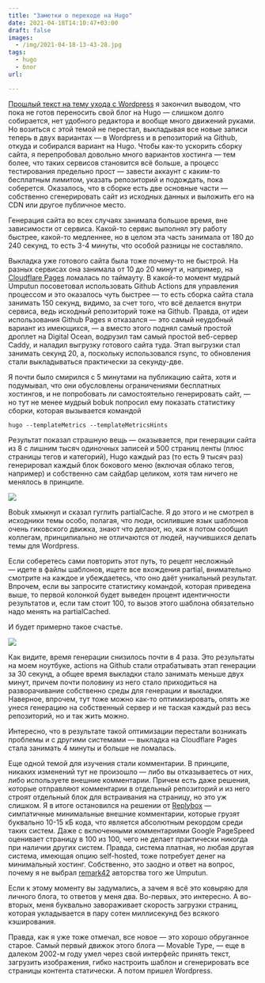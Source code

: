 ```yaml
---
title: "Заметки о переходе на Hugo"
date: 2021-04-18T14:10:47+03:00
draft: false
images:
  - /img/2021-04-18-13-43-28.jpg
tags:
  - hugo
  - блог
url: 

---
```

[Прошлый текст на тему ухода с Wordpress](/60485/) я закончил выводом, что пока не готов переносить свой блог на Hugo — слишком долго собирается, нет удобного редактора и вообще много движений руками. Но возиться с этой темой не перестал, выкладывая все новые записи теперь в двух вариантах — в Wordpress и в репозиторий на Github, откуда и собирался вариант на Hugo.
Чтобы как-то ускорить сборку сайта, я перепробовал довольно много вариантов хостинга — тем более, что таких сервисов становится всё больше, а процесс тестирования предельно прост — завести аккаунт с каким-то бесплатным лимитом, указать репозиторий и подождать, пока соберется. Оказалось, что в сборке есть две основные части — собственно сгенерировать сайт из исходных данных и выложить его на CDN или другое публичное место.

Генерация сайта во всех случаях занимала большое время, вне зависимости от сервиса. Какой-то сервис выполнял эту работу быстрее, какой-то медленнее, но в целом эта часть занимала от 180 до 240 секунд, то есть 3-4 минуты, что особой разницы не составляло. 

Выкладка уже готового сайта была тоже почему-то не быстрой. На разных сервисах она занимала от 10 до 20 минут и, например, на [Cloudflare Pages](https://pages.cloudflare.com/) ломалась по таймауту. 
В какой-то момент мудрый Umputun посоветовал использовать Github Actions для управления процессом и это оказалось чуть быстрее — то есть сборка сайта стала занимать 150 секунд, видимо, за счет того, что всё делается внутри сервиса, ведь исходный репозиторий тоже на Github. Правда, от идеи использования Github Pages я отказался — это самый неудобный вариант из имеющихся, — а вместо этого поднял самый простой дроплет на Digital Ocean, водрузил там самый простой веб-сервер Caddy, и наладил выгрузку готового сайта туда. Этап выгрузки стал занимать секунд 20, а, поскольку использовался rsync, то обновления стали выкладываться практически за секунду-две. 

Я почти было смирился с 5 минутами на публикацию сайта, хотя и подумывал, что они обусловлены ограничениями бесплатных хостингов, и не попробовать ли самостоятельно генерировать сайт, — но тут не менее мудрый bobuk попросил ему показать статистику сборки, которая вызывается командой

	hugo --templateMetrics --templateMetricsHints

Результат показал страшную вещь — оказывается, при генерации сайта из 8 с лишним тысяч одиночных записей и 500 страниц ленты (плюс страницы тегов и категорий), Hugo каждый раз (то есть 9 тысяч раз) генерировал каждый блок бокового меню (включая облако тегов, например) и собственно сам сайдбар целиком, хотя там ничего не менялось в принципе. 

![](/img/2021-04-18-13-43-08.jpg)

Bobuk хмыкнул и сказал гуглить partialCache. Я до этого и не смотрел в исходники темы особо, полагая, что люди, осилившие язык шаблонов очень гиковского движка, знают что делают, но, как я потом сообщил коллегам, принципиально не отличаются от людей, научившихся делать темы для Wordpress.

Если соберетесь сами повторить этот путь, то рецепт несложный — идете в файлы шаблонов, ищете все вхождения partial, внимательно смотрите на каждое и убеждаетесь, что оно даёт уникальный результат. Впрочем, если вы запросите статистику командой, которая приведена выше, то первой колонкой будет выведен процент идентичности результатов и, если там стоит 100, то вызов этого шаблона обязательно надо менять на partialCached.

И будет примерно такое счастье.

![](/img/2021-04-18-13-43-28.jpg)

Как видите, время генерации снизилось почти в 4 раза. Это результаты на моем ноутбуке, actions на Github стали отрабатывать этап генерации за 30 секунд, а общее время выкладки стало занимать меньше двух минут, причем почти половину из него стало приходиться на разворачивание собственно среды для генерации и выкладки. Наверное, впрочем, тут тоже можно как-то оптимизировать, опять же унеся генерацию на собственный сервер и не таская каждый раз весь репозиторий, но и так жить можно.

Интересно, что в результате такой оптимизации перестали возникать проблемы и с другими системами — выкладка на Cloudflare Pages стала занимать 4 минуты и больше не ломалась. 

Еще одной темой для изучения стали комментарии. В принципе, никаких изменений тут не произошло — либо вы отказываетесь от них, либо используете внешние комментарии. Причем есть даже решения, которые отправляют комментарии в отдельный репозиторий и из него строят отдельный блок для встраивания на страницу, но это уж слишком. Я в итоге остановился на решении от [Replybox](https://getreplybox.com) — симпатичные минимальные внешние комментарии, которые грузят буквально 10-15 кБ кода, что является абсолютным рекордом среди таких систем. Даже с включенными комментариями Google PageSpeed оценивает страницу в 100 из 100, чего не делает практически никогда при наличии других систем. Правда, система платная, но любая другая система, имеющая опцию self-hosted, тоже потребует денег на минимальный хостинг. Собственно, это заодно и ответ на вопрос, почему я не выбрал [remark42](https://remark42.com/) авторства того же Umputun.

Если к этому моменту вы задумались, а зачем я всё это ковыряю для личного блога, то ответов у меня два. Во-первых, это интересно. А во-вторых, меня буквально завораживает скорость загрузки страниц, которая укладывается в пару сотен миллисекунд без всякого кэширования. 

Правда, как я уже тоже отмечал, все новое — это хорошо обруганное старое. Самый первый движок этого блога — Movable Type, — еще в далеком 2002-м году умел через свой интерфейс принять текст, загрузить изображения, гибко настроить шаблон и сгенерировать все страницы контента статически. А потом пришел Wordpress. 